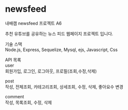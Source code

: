 # newsfeed
내배캠 newsfeed 프로젝트 A6

추천 유튜브를 공유하는 뉴스 피드 웹페이지 프로젝트 입니다.  

기술 스택  
Node.js, Express, Sequelize, Mysql, ejs, Javascript, Css

API 목록  
user  
회원가입, 로그인, 로그아웃, 프로필(조회,수정,삭제)

post  
작성, 전체조회, 카테고리조회, 상세조회, 수정, 삭제, 좋아요수 변경

comment  
작성, 목록조회, 수정, 삭제
